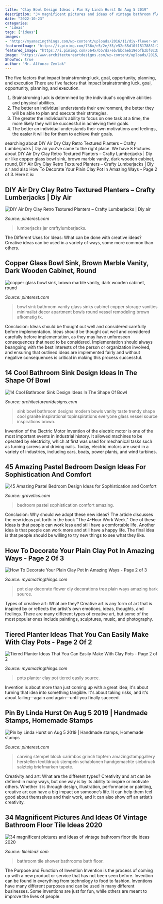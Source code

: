 ```yaml
---
title: "Clay Bowl Design Ideas : Pin By Linda Hurst On Aug 5 2019"
description: "34 magnificent pictures and ideas of vintage bathroom floor tile ideas 2020"
date: "2022-10-23"
categories:
- "ideas"
tags: ["ideas"]
images:
- "http://myamazingthings.com/wp-content/uploads/2016/11/diy-flower-arrangement-ideas-white-roses-tree-bark-clay-pot-decorations.jpg"
featuredImage: "https://i.pinimg.com/736x/e5/2e/35/e52e35d10f15178831f2a8454d0424af.jpg"
featured_image: "https://i.pinimg.com/564x/bb/da/eb/bbdaeb19ebfb3bf0c3a6ba360f94d7d0.jpg"
image: "https://www.architectureartdesigns.com/wp-content/uploads/2015/10/150-630x420.jpg"
ShowToc: true
author: "Mr. Alfonzo Zemlak"
---
```



The five factors that impact brainstroming:luck, goal, opportunity, planning, and execution
There are five factors that impact brainstroming luck, goal, opportunity, planning, and execution. 
1. Brainstroming luck is determined by the individual's cognitive abilities and physical abilities. 
2. The better an individual understands their environment, the better they will be able to plan and execute their strategies. 
3. The greater the individual's ability to focus on one task at a time, the more likely they will be successful in achieving their goals. 
4. The better an individual understands their own motivations and feelings, the easier it will be for them to achieve their goals. 

	

		
searching about DIY Air Dry Clay Retro Textured Planters – Crafty Lumberjacks | Diy air you've came to the right place. We have 8 Pictures about DIY Air Dry Clay Retro Textured Planters – Crafty Lumberjacks | Diy air like copper glass bowl sink, brown marble vanity, dark wooden cabinet, round, DIY Air Dry Clay Retro Textured Planters – Crafty Lumberjacks | Diy air and also How To Decorate Your Plain Clay Pot In Amazing Ways - Page 2 of 3. Here it is:
		
    
## DIY Air Dry Clay Retro Textured Planters – Crafty Lumberjacks | Diy Air

<img loading=lazy src="https://i.pinimg.com/736x/e5/2e/35/e52e35d10f15178831f2a8454d0424af.jpg" onerror="this.onerror=null;this.src='https://tse3.mm.bing.net/th?id=OIP.z8suTIRVCkASvOrn8C0j2QHaJ3&amp;pid=15.1';" alt="DIY Air Dry Clay Retro Textured Planters – Crafty Lumberjacks | Diy air">

_Source: pinterest.com_

>lumberjacks jar craftylumberjacks. 

	

The Different Uses for Ideas: What can be done with creative ideas?
Creative ideas can be used in a variety of ways, some more common than others.

    
## Copper Glass Bowl Sink, Brown Marble Vanity, Dark Wooden Cabinet, Round

<img loading=lazy src="https://i.pinimg.com/736x/4f/44/8b/4f448bcbcc0aeac6d227242aeb5cee33--glass-bowl-sink-vessel-sink.jpg" onerror="this.onerror=null;this.src='https://tse2.mm.bing.net/th?id=OIP.xqnaMcuE1Z3poXF7HsHklgHaLH&amp;pid=15.1';" alt="copper glass bowl sink, brown marble vanity, dark wooden cabinet, round">

_Source: pinterest.com_

>bowl sink bathroom vanity glass sinks cabinet copper storage vanities minimalist decor apartment bowls round vessel remodeling brown afkomstig tk. 

	

Conclusion: Ideas should be thought out well and considered carefully before implementation.
Ideas should be thought out well and considered carefully before implementation, as they may have unforeseen consequences that need to be considered. Implementation should always beangoing with the best interests of the person or organization involved, and ensuring that outlined ideas are implemented fairly and without negative consequences is critical in making this process successful.

    
## 14 Cool Bathroom Sink Design Ideas In The Shape Of Bowl

<img loading=lazy src="https://www.architectureartdesigns.com/wp-content/uploads/2015/10/150-630x420.jpg" onerror="this.onerror=null;this.src='https://tse2.mm.bing.net/th?id=OIP.lN54kyUfwlseXPhD9FbZDQHaE8&amp;pid=15.1';" alt="14 Cool Bathroom Sink Design Ideas In The Shape Of Bowl">

_Source: architectureartdesigns.com_

>sink bowl bathroom designs modern bowls vanity taste trendy shape cool granite inspirational topinspirations everyone glass vessel source inspirations brown. 

	

Invention of the Electric Motor
Invention of the electric motor is one of the most important events in industrial history. It allowed machines to be operated by electricity, which at first was used for mechanical tasks such as turning screws and driving nails. Today, electric motors are used in a variety of industries, including cars, boats, power plants, and wind turbines.

    
## 45 Amazing Pastel Bedroom Design Ideas For Sophistication And Comfort

<img loading=lazy src="https://www.gravetics.com/wp-content/uploads/2017/09/Pastel-Bedroom-Design-Ideas.jpg" onerror="this.onerror=null;this.src='https://tse1.mm.bing.net/th?id=OIP.K78h8QWStTW4oih98tFopgHaHR&amp;pid=15.1';" alt="45 Amazing Pastel Bedroom Design Ideas for Sophistication and Comfort">

_Source: gravetics.com_

>bedroom pastel sophistication comfort amazing. 

	

Conclusion: Why should we adopt these new ideas?
The article discusses the new ideas put forth in the book "The 4-Hour Work Week." One of these ideas is that people can work less and still have a comfortable life. Another idea is that people can work more and still have a happy life. The final idea is that people should be willing to try new things to see what they like.

    
## How To Decorate Your Plain Clay Pot In Amazing Ways - Page 2 Of 3

<img loading=lazy src="http://myamazingthings.com/wp-content/uploads/2016/11/diy-flower-arrangement-ideas-white-roses-tree-bark-clay-pot-decorations.jpg" onerror="this.onerror=null;this.src='https://tse1.mm.bing.net/th?id=OIP.FinX2ilFDzPMEcTfL9eYfQHaHa&amp;pid=15.1';" alt="How To Decorate Your Plain Clay Pot In Amazing Ways - Page 2 of 3">

_Source: myamazingthings.com_

>pot clay decorate flower diy decorations tree plain ways amazing bark source. 

	

Types of creative art: What are they?
Creative art is any form of art that is inspired by or reflects the artist's own emotions, ideas, thoughts, and feelings. There are many different types of creative art, but some of the most popular ones include paintings, sculptures, music, and photography.

    
## Tiered Planter Ideas That You Can Easily Make With Clay Pots - Page 2 Of 2

<img loading=lazy src="https://myamazingthings.com/wp-content/uploads/2017/07/clay-pot-ideas-10.jpg" onerror="this.onerror=null;this.src='https://tse2.mm.bing.net/th?id=OIP.gpRJpQOb_RSHZo1GUD2jLwHaNK&amp;pid=15.1';" alt="Tiered Planter Ideas That You Can Easily Make With Clay Pots - Page 2 of 2">

_Source: myamazingthings.com_

>pots planter clay pot tiered easily source. 

	

Invention is about more than just coming up with a great idea; it's about turning that idea into something tangible. It's about taking risks, and it's about failing—again and again—until you finally succeed.

    
## Pin By Linda Hurst On Aug 5 2019 | Handmade Stamps, Homemade Stamps

<img loading=lazy src="https://i.pinimg.com/564x/bb/da/eb/bbdaeb19ebfb3bf0c3a6ba360f94d7d0.jpg" onerror="this.onerror=null;this.src='https://tse1.mm.bing.net/th?id=OIP.lMGGmF1berTLIIBRJuMA2AHaKm&amp;pid=15.1';" alt="Pin by Linda Hurst on Aug 5 2019 | Handmade stamps, Homemade stamps">

_Source: pinterest.com_

>carving stempel block carimbos grinch töpfern amazingstampgallery herstellen textildruck stempeln schablonen handgemachte siebdruck salzteig briefmarken tapete. 

	

Creativity and art: What are the different types?
Creativity and art can be defined in many ways, but one way is by its ability to inspire or motivate others. Whether it is through design, illustration, performance or painting, creative art can have a big impact on someone’s life. It can help them feel good about themselves and their work, and it can also show off an artist’s creativity.

    
## 34 Magnificent Pictures And Ideas Of Vintage Bathroom Floor Tile Ideas 2020

<img loading=lazy src="https://www.tileideaz.com/wp-content/uploads/2015/09/ideas-bathroom-admirable-white-soaker-freestanding-tubs-also-toilet-and-white-console-vanity-on-white-wood-tile-feat-white-shower-curtain-in-black-and-white-vintage-bathrooms-decorating-ideas-admirab.jpg" onerror="this.onerror=null;this.src='https://tse1.mm.bing.net/th?id=OIP.CY2Xnppnka8yq_TeZ7SUJAHaKb&amp;pid=15.1';" alt="34 magnificent pictures and ideas of vintage bathroom floor tile ideas 2020">

_Source: tileideaz.com_

>bathroom tile shower bathrooms bath floor. 

	

The Purpose and Function of Invention
Invention is the process of coming up with a new product or service that has not been seen before. Invention can be found in everything from technology to food to fashion. Inventions have many different purposes and can be used in many different businesses. Some inventions are just for fun, while others are meant to improve the lives of people.


